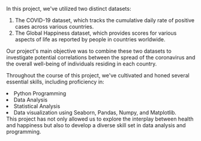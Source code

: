 In this project, we've utilized two distinct datasets:
1. The COVID-19 dataset, which tracks the cumulative daily rate of positive cases across various countries.
2. The Global Happiness dataset, which provides scores for various aspects of life as reported by people in countries worldwide.

Our project's main objective was to combine these two datasets to investigate potential correlations between the spread of the coronavirus and the overall well-being of individuals residing in each country.

Throughout the course of this project, we've cultivated and honed several essential skills, including proficiency in:

<li>Python Programming
<li>Data Analysis
<li>Statistical Analysis
<li>Data visualization using Seaborn, Pandas, Numpy, and Matplotlib.
<br>
This project has not only allowed us to explore the interplay between health and happiness but also to develop a diverse skill set in data analysis and programming.
